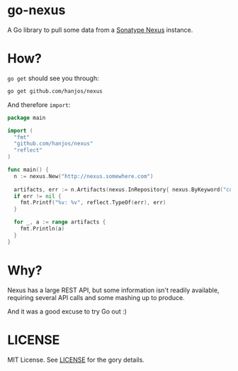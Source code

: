 go-nexus
========

A Go library to pull some data from a [Sonatype Nexus](http://www.sonatype.com/nexus) instance.

How?
====

`go get` should see you through:

```sh
go get github.com/hanjos/nexus
```

And therefore `import`:

```Go
package main

import (
  "fmt"
  "github.com/hanjos/nexus"
  "reflect"
)

func main() {
  n := nexus.New("http://nexus.somewhere.com")
  
  artifacts, err := n.Artifacts(nexus.InRepository{ nexus.ByKeyword("com.sbrubbles*"), "shamalamadingdong" })
  if err != nil {
    fmt.Printf("%v: %v", reflect.TypeOf(err), err)
  }

  for _, a := range artifacts {
    fmt.Println(a)
  }
}
```

Why?
====

Nexus has a large REST API, but some information isn't readily available, requiring several API calls and some mashing 
up to produce. 

And it was a good excuse to try Go out :)

LICENSE
=======

MIT License. See [LICENSE](https://github.com/hanjos/nexus/blob/master/LICENSE) for the gory details.

